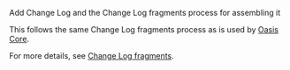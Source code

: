 Add Change Log and the Change Log fragments process for assembling it

This follows the same Change Log fragments process as is used by [Oasis Core].

For more details, see [Change Log fragments].

[Oasis Core]: https://github.com/oasisprotocol/oasis-core
[Change Log fragments]: .changelog/README.md
